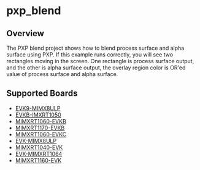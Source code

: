 # pxp_blend

## Overview
The PXP blend project shows how to blend process surface and alpha surface using
PXP. If this example runs correctly, you will see two rectangles moving in the
screen. One rectangle is process surface output, and the other is alpha surface
output, the overlay region color is OR'ed value of process surface and alpha surface.

## Supported Boards
- [EVK9-MIMX8ULP](../../../_boards/evk9mimx8ulp/driver_examples/pxp/blend/example_board_readme.md)
- [EVKB-IMXRT1050](../../../_boards/evkbimxrt1050/driver_examples/pxp/blend/example_board_readme.md)
- [MIMXRT1060-EVKB](../../../_boards/evkbmimxrt1060/driver_examples/pxp/blend/example_board_readme.md)
- [MIMXRT1170-EVKB](../../../_boards/evkbmimxrt1170/driver_examples/pxp/blend/example_board_readme.md)
- [MIMXRT1060-EVKC](../../../_boards/evkcmimxrt1060/driver_examples/pxp/blend/example_board_readme.md)
- [EVK-MIMX8ULP](../../../_boards/evkmimx8ulp/driver_examples/pxp/blend/example_board_readme.md)
- [MIMXRT1040-EVK](../../../_boards/evkmimxrt1040/driver_examples/pxp/blend/example_board_readme.md)
- [EVK-MIMXRT1064](../../../_boards/evkmimxrt1064/driver_examples/pxp/blend/example_board_readme.md)
- [MIMXRT1160-EVK](../../../_boards/evkmimxrt1160/driver_examples/pxp/blend/example_board_readme.md)
